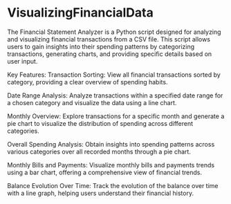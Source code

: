 # VisualizingFinancialData

The Financial Statement Analyzer is a Python script designed for analyzing and visualizing financial transactions from a CSV file. This script allows users to gain insights into their spending patterns by categorizing transactions, generating charts, and providing specific details based on user input.

Key Features:
Transaction Sorting: View all financial transactions sorted by category, providing a clear overview of spending habits.

Date Range Analysis: Analyze transactions within a specified date range for a chosen category and visualize the data using a line chart.

Monthly Overview: Explore transactions for a specific month and generate a pie chart to visualize the distribution of spending across different categories.

Overall Spending Analysis: Obtain insights into spending patterns across various categories over all recorded months through a pie chart.

Monthly Bills and Payments: Visualize monthly bills and payments trends using a bar chart, offering a comprehensive view of financial trends.

Balance Evolution Over Time: Track the evolution of the balance over time with a line graph, helping users understand their financial history.

